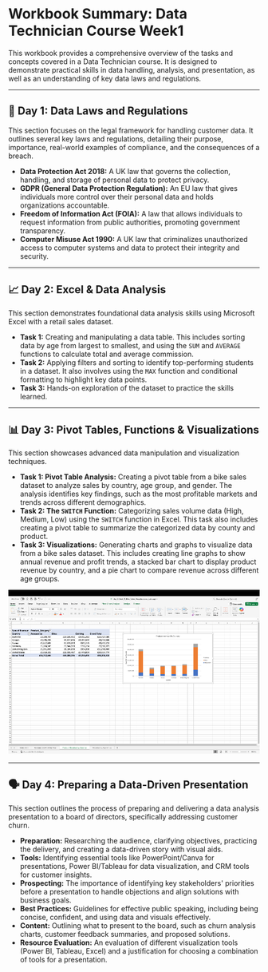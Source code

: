 # Workbook Summary: Data Technician Course Week1

This workbook provides a comprehensive overview of the tasks and concepts covered in a Data Technician course. It is designed to demonstrate practical skills in data handling, analysis, and presentation, as well as an understanding of key data laws and regulations.

---

## 📅 Day 1: Data Laws and Regulations

This section focuses on the legal framework for handling customer data. It outlines several key laws and regulations, detailing their purpose, importance, real-world examples of compliance, and the consequences of a breach.

* **Data Protection Act 2018:** A UK law that governs the collection, handling, and storage of personal data to protect privacy.
* **GDPR (General Data Protection Regulation):** An EU law that gives individuals more control over their personal data and holds organizations accountable.
* **Freedom of Information Act (FOIA):** A law that allows individuals to request information from public authorities, promoting government transparency.
* **Computer Misuse Act 1990:** A UK law that criminalizes unauthorized access to computer systems and data to protect their integrity and security.

---

## 📈 Day 2: Excel & Data Analysis

This section demonstrates foundational data analysis skills using Microsoft Excel with a retail sales dataset.

* **Task 1:** Creating and manipulating a data table. This includes sorting data by age from largest to smallest, and using the `SUM` and `AVERAGE` functions to calculate total and average commission.
* **Task 2:** Applying filters and sorting to identify top-performing students in a dataset. It also involves using the `MAX` function and conditional formatting to highlight key data points.
* **Task 3:** Hands-on exploration of the dataset to practice the skills learned.

---

## 📊 Day 3: Pivot Tables, Functions & Visualizations

This section showcases advanced data manipulation and visualization techniques.

* **Task 1: Pivot Table Analysis:** Creating a pivot table from a bike sales dataset to analyze sales by country, age group, and gender. The analysis identifies key findings, such as the most profitable markets and trends across different demographics.
* **Task 2: The `SWITCH` Function:** Categorizing sales volume data (High, Medium, Low) using the `SWITCH` function in Excel. This task also includes creating a pivot table to summarize the categorized data by county and product.
* **Task 3: Visualizations:** Generating charts and graphs to visualize data from a bike sales dataset. This includes creating line graphs to show annual revenue and profit trends, a stacked bar chart to display product revenue by country, and a pie chart to compare revenue across different age groups.

![Pivot_Chart](Images/Pivot_Chart.png)

---

## 🗣️ Day 4: Preparing a Data-Driven Presentation

This section outlines the process of preparing and delivering a data analysis presentation to a board of directors, specifically addressing customer churn.

* **Preparation:** Researching the audience, clarifying objectives, practicing the delivery, and creating a data-driven story with visual aids.
* **Tools:** Identifying essential tools like PowerPoint/Canva for presentations, Power BI/Tableau for data visualization, and CRM tools for customer insights.
* **Prospecting:** The importance of identifying key stakeholders' priorities before a presentation to handle objections and align solutions with business goals.
* **Best Practices:** Guidelines for effective public speaking, including being concise, confident, and using data and visuals effectively.
* **Content:** Outlining what to present to the board, such as churn analysis charts, customer feedback summaries, and proposed solutions.
* **Resource Evaluation:** An evaluation of different visualization tools (Power BI, Tableau, Excel) and a justification for choosing a combination of tools for a presentation.